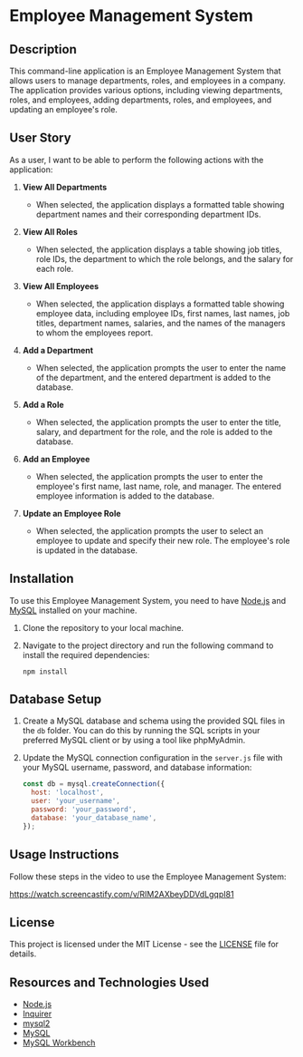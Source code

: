 # Employee Management System

## Description

This command-line application is an Employee Management System that allows users to manage departments, roles, and employees in a company. The application provides various options, including viewing departments, roles, and employees, adding departments, roles, and employees, and updating an employee's role.

## User Story

As a user, I want to be able to perform the following actions with the application:

1. **View All Departments**
   - When selected, the application displays a formatted table showing department names and their corresponding department IDs.

2. **View All Roles**
   - When selected, the application displays a table showing job titles, role IDs, the department to which the role belongs, and the salary for each role.

3. **View All Employees**
   - When selected, the application displays a formatted table showing employee data, including employee IDs, first names, last names, job titles, department names, salaries, and the names of the managers to whom the employees report.

4. **Add a Department**
   - When selected, the application prompts the user to enter the name of the department, and the entered department is added to the database.

5. **Add a Role**
   - When selected, the application prompts the user to enter the title, salary, and department for the role, and the role is added to the database.

6. **Add an Employee**
   - When selected, the application prompts the user to enter the employee's first name, last name, role, and manager. The entered employee information is added to the database.

7. **Update an Employee Role**
   - When selected, the application prompts the user to select an employee to update and specify their new role. The employee's role is updated in the database.

## Installation

To use this Employee Management System, you need to have [Node.js](https://nodejs.org/) and [MySQL](https://www.mysql.com/) installed on your machine.

1. Clone the repository to your local machine.

2. Navigate to the project directory and run the following command to install the required dependencies:

   ```shell
   npm install
    ```

## Database Setup

1. Create a MySQL database and schema using the provided SQL files in the `db` folder. You can do this by running the SQL scripts in your preferred MySQL client or by using a tool like phpMyAdmin.

2. Update the MySQL connection configuration in the `server.js` file with your MySQL username, password, and database information:

   ```javascript
   const db = mysql.createConnection({
     host: 'localhost',
     user: 'your_username',
     password: 'your_password',
     database: 'your_database_name',
   });
    ```

## Usage Instructions

Follow these steps in the video to use the Employee Management System:

https://watch.screencastify.com/v/RIM2AXbeyDDVdLgqpI81 

## License

This project is licensed under the MIT License - see the [LICENSE](./LICENSE) file for details.

## Resources and Technologies Used 

- [Node.js](https://nodejs.org/en/)
- [Inquirer](https://www.npmjs.com/package/inquirer)
- [mysql2](https://www.npmjs.com/package/mysql2)
- [MySQL](https://www.mysql.com/)
- [MySQL Workbench](https://www.mysql.com/products/workbench/)

